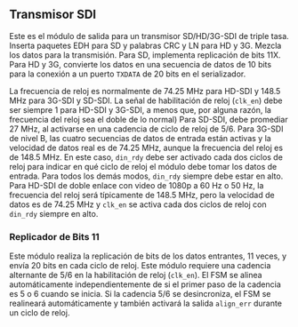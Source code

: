 ## Transmisor SDI

Este es el módulo de salida para un transmisor SD/HD/3G-SDI de triple tasa. Inserta paquetes EDH para SD y palabras CRC y LN para HD y 3G. Mezcla los datos para la transmisión. Para SD, implementa replicación de bits 11X. Para HD y 3G, convierte los datos en una secuencia de datos de 10 bits para la conexión a un puerto `TXDATA` de 20 bits en el serializador.

La frecuencia de reloj es normalmente de 74.25 MHz para HD-SDI y 148.5 MHz para 3G-SDI y SD-SDI. La señal de habilitación de reloj (`clk_en`) debe ser siempre 1 para HD-SDI y 3G-SDI, a menos que, por alguna razón, la frecuencia del reloj sea el doble de lo normal) Para SD-SDI, debe promediar 27 MHz, al activarse en una cadencia de ciclo de reloj de 5/6. Para 3G-SDI de nivel B, las cuatro secuencias de datos de entrada están activas y la velocidad de datos real es de 74.25 MHz, aunque la frecuencia del reloj es de 148.5 MHz. En este caso, `din_rdy` debe ser activado cada dos ciclos de reloj para indicar en qué ciclo de reloj el módulo debe tomar los datos de entrada. Para todos los demás modos, `din_rdy` siempre debe estar en alto. Para HD-SDI de doble enlace con video de 1080p a 60 Hz o 50 Hz, la frecuencia del reloj será típicamente de 148.5 MHz, pero la velocidad de datos es de 74.25 MHz y `clk_en` se activa cada dos ciclos de reloj con `din_rdy` siempre en alto.

### Replicador de Bits 11

Este módulo realiza la replicación de bits de los datos entrantes, 11 veces, y envía 20 bits en cada ciclo de reloj. Este módulo requiere una cadencia alternante de 5/6 en la habilitación de reloj (`clk_en`). El FSM se alinea automáticamente independientemente de si el primer paso de la cadencia es 5 o 6 cuando se inicia. Si la cadencia 5/6 se desincroniza, el FSM se realineará automáticamente y también activará la salida `align_err` durante un ciclo de reloj.
